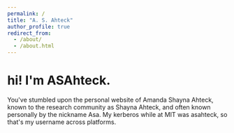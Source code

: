 ```yaml
---
permalink: /
title: "A. S. Ahteck"
author_profile: true
redirect_from: 
  - /about/
  - /about.html
---
```


hi! I'm ASAhteck.
======
You've stumbled upon the personal website of Amanda Shayna Ahteck, known to the research community as Shayna Ahteck, and often known personally by the nickname Asa.
My kerberos while at MIT was asahteck, so that's my username across platforms.
